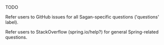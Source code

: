 TODO

Refer users to GitHub issues for all Sagan-specific questions ('questions' label).

Refer users to StackOverflow (spring.io/help?) for general Spring-related questions.

